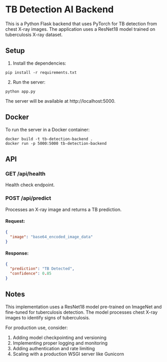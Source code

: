 
# TB Detection AI Backend

This is a Python Flask backend that uses PyTorch for TB detection from chest X-ray images. The application uses a ResNet18 model trained on tuberculosis X-ray dataset.

## Setup

1. Install the dependencies:
```
pip install -r requirements.txt
```

2. Run the server:
```
python app.py
```

The server will be available at http://localhost:5000.

## Docker

To run the server in a Docker container:

```
docker build -t tb-detection-backend .
docker run -p 5000:5000 tb-detection-backend
```

## API

### GET /api/health

Health check endpoint.

### POST /api/predict

Processes an X-ray image and returns a TB prediction.

#### Request:
```json
{
  "image": "base64_encoded_image_data"
}
```

#### Response:
```json
{
  "prediction": "TB Detected",
  "confidence": 0.85
}
```

## Notes

This implementation uses a ResNet18 model pre-trained on ImageNet and fine-tuned for tuberculosis detection. The model processes chest X-ray images to identify signs of tuberculosis.

For production use, consider:
1. Adding model checkpointing and versioning
2. Implementing proper logging and monitoring
3. Adding authentication and rate limiting
4. Scaling with a production WSGI server like Gunicorn

